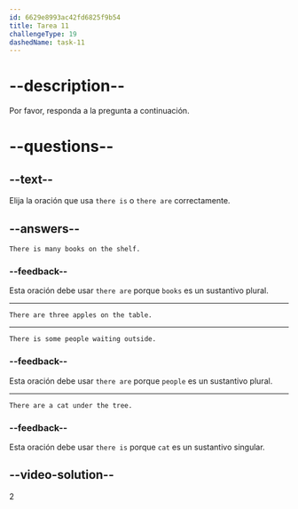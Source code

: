 ```yaml
---
id: 6629e8993ac42fd6825f9b54
title: Tarea 11
challengeType: 19
dashedName: task-11
---
```


# --description--

Por favor, responda a la pregunta a continuación.

# --questions--

## --text--

Elija la oración que usa `there is` o `there are` correctamente.

## --answers--

`There is many books on the shelf.`

### --feedback--

Esta oración debe usar `there are` porque `books` es un sustantivo plural.

---

`There are three apples on the table.`

---

`There is some people waiting outside.`

### --feedback--

Esta oración debe usar `there are` porque `people` es un sustantivo plural.

---

`There are a cat under the tree.`

### --feedback--

Esta oración debe usar `there is` porque `cat` es un sustantivo singular.

## --video-solution--

2
